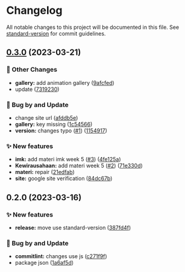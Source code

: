 # Changelog

All notable changes to this project will be documented in this file. See [standard-version](https://github.com/conventional-changelog/standard-version) for commit guidelines.

## [0.3.0](https://github.com/Code-Knights/campus-site/compare/v0.2.0...v0.3.0) (2023-03-21)


### 💅 Other Changes

* **gallery:** add animation gallery ([9afcfed](https://github.com/Code-Knights/campus-site/commit/9afcfed3035cdfa163df02032f5edfcf8fd12cf5))
* update ([7319230](https://github.com/Code-Knights/campus-site/commit/7319230141b8184b99cde5b58b5d51fa8781e3f3))


### 🐞 Bug by and Update

* change site url ([afddb5e](https://github.com/Code-Knights/campus-site/commit/afddb5eca338cde118c5a79559ac243e0a265183))
* **gallery:** key missing ([1c54566](https://github.com/Code-Knights/campus-site/commit/1c5456646901251d5da39b3633f98f7d3e2ef9a2))
* **version:** changes typo ([#1](https://github.com/Code-Knights/campus-site/issues/1)) ([1154917](https://github.com/Code-Knights/campus-site/commit/11549176f0fb2dab070906f4c6c603e6b259cb67))


### ✨ New features

* **imk:** add materi imk week 5 ([#3](https://github.com/Code-Knights/campus-site/issues/3)) ([4fe125a](https://github.com/Code-Knights/campus-site/commit/4fe125afd39852f1dc87be5adbe709ed191bc8f1))
* **Kewirausahaan:** add materi week 5 ([#2](https://github.com/Code-Knights/campus-site/issues/2)) ([71e330d](https://github.com/Code-Knights/campus-site/commit/71e330dca2a9f11c1d6edf0cf9c3b285d4d15e12))
* **materi:** repair ([21edfab](https://github.com/Code-Knights/campus-site/commit/21edfab47c415657ab246d20599a981de799da29))
* **site:** google site verification ([84dc67b](https://github.com/Code-Knights/campus-site/commit/84dc67b2fc93d90d6e1aa67bc3e461dce74422ab))

## 0.2.0 (2023-03-16)


### ✨ New features

* **release:** move use standard-version ([387fd4f](https://github.com/Code-Knights/campus-site/commit/387fd4fd3b90a0cdc08d8ce73cbfa40028a8d5ea))


### 🐞 Bug by and Update

* **commitlint:** changes use js ([c271f9f](https://github.com/Code-Knights/campus-site/commit/c271f9f1556c279c2c13ac82564c73981269e3ee))
* package json ([1a6af5d](https://github.com/Code-Knights/campus-site/commit/1a6af5d2018c58d55cf3fb02b99b62cc54a1a058))
